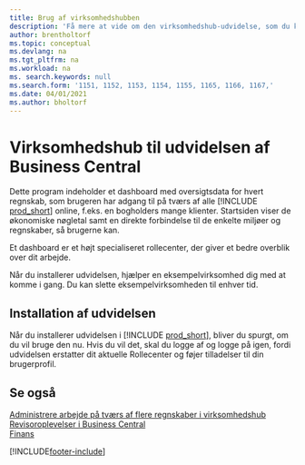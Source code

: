 ```yaml
---
title: Brug af virksomhedshubben
description: 'Få mere at vide om den virksomhedshub-udvidelse, som du kan bruge til at styre dit arbejde på tværs af flere virksomheder i Business Central.'
author: brentholtorf
ms.topic: conceptual
ms.devlang: na
ms.tgt_pltfrm: na
ms.workload: na
ms. search.keywords: null
ms.search.form: '1151, 1152, 1153, 1154, 1155, 1165, 1166, 1167,'
ms.date: 04/01/2021
ms.author: bholtorf
---
```

# Virksomhedshub til udvidelsen af Business Central

Dette program indeholder et dashboard med oversigtsdata for hvert regnskab, som brugeren har adgang til på tværs af alle [!INCLUDE [prod_short](includes/prod_short.md)] online, f.eks. en bogholders mange klienter. Startsiden viser de økonomiske nøgletal samt en direkte forbindelse til de enkelte miljøer og regnskaber, så brugerne kan.

Et dashboard er et højt specialiseret rollecenter, der giver et bedre overblik over dit arbejde.

Når du installerer udvidelsen, hjælper en eksempelvirksomhed dig med at komme i gang. Du kan slette eksempelvirksomheden til enhver tid.

## Installation af udvidelsen

Når du installerer udvidelsen i [!INCLUDE [prod_short](includes/prod_short.md)], bliver du spurgt, om du vil bruge den nu. Hvis du vil det, skal du logge af og logge på igen, fordi udvidelsen erstatter dit aktuelle Rollecenter og føjer tilladelser til din brugerprofil.

## Se også

[Administrere arbejde på tværs af flere regnskaber i virksomhedshub](company-hub.md)  
[Revisoroplevelser i Business Central](finance-accounting.md)  
[Finans](finance.md)  

[!INCLUDE[footer-include](includes/footer-banner.md)]
